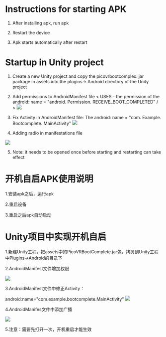 # Instructions for starting APK

1. After installing apk, run apk

2. Restart the device

3. Apk starts automatically after restart

# Startup in Unity project

1. Create a new Unity project and copy the picovrbootcomplex. jar package in assets into the plugins-> Android directory of the Unity project

2. Add permissions to AndroidManifest file
< USES - the permission of the android: name = "android. Permission. RECEIVE_BOOT_COMPLETED"
/ >
![](https://github.com/PicoSupport/BootComplete/blob/master/assets/01.png)

3. Fix Activity in AndroidManifest file:
The android: name = "com. Example. Bootcomplete. MainActivity"
![](https://github.com/PicoSupport/BootComplete/blob/master/assets/02.png)

4. Adding radio in manifestations file

![](https://github.com/PicoSupport/BootComplete/blob/master/assets/03.png)

5. Note: it needs to be opened once before starting and restarting can take effect

# 开机自启APK使用说明

1.安装apk之后，运行apk

2.重启设备

3.重启之后apk自动启动

# Unity项目中实现开机自启

1.新建Unity工程，把assets中的PicoVRBootComplete.jar包，拷贝到Unity工程中Plugins->Android的目录下

2.AndroidManifest文件增加权限

   <uses-permission android:name="android.permission.RECEIVE_BOOT_COMPLETED"
/>
![](https://github.com/PicoSupport/BootComplete/blob/master/assets/01.png)

3.AndroidManifest文件中修正Activity：

   android:name="com.example.bootcomplete.MainActivity"
   ![](https://github.com/PicoSupport/BootComplete/blob/master/assets/02.png)

4.AndroidManifes文件中添加广播 

![](https://github.com/PicoSupport/BootComplete/blob/master/assets/03.png)

5.注意：需要先打开一次，开机重启才能生效
